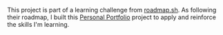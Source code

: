 This project is part of a learning challenge from [roadmap.sh](https://roadmap.sh/). As following their roadmap, I built this [Personal Portfolio](https://roadmap.sh/projects/portfolio-website) project to apply and reinforce the skills I'm learning.
